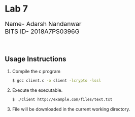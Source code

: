 # Lab 7
<div style="font-size: 1.2rem">
Name- Adarsh Nandanwar<br>
BITS ID- 2018A7PS0396G</div>
<br>
<br>

## Usage Instructions
1. Compile the c program
    ```bash
    $ gcc client.c -o client -lcrypto -lssl
    ```
2. Execute the executable.
    ```bash
    $ ./client http://example.com/files/text.txt
    ```
3. File will be downloaded in the current working directory.